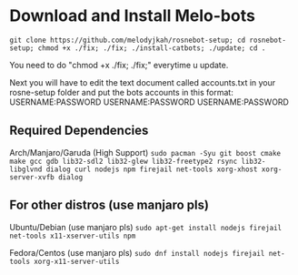 # Download and Install Melo-bots

    git clone https://github.com/melodyjkah/rosnebot-setup; cd rosnebot-setup; chmod +x ./fix; ./fix; ./install-catbots; ./update; cd .


You need to do "chmod +x ./fix; ./fix;" everytime u update.

Next you will have to edit the text document called accounts.txt in your rosne-setup folder and put the bots accounts in this format:
USERNAME:PASSWORD
USERNAME:PASSWORD
USERNAME:PASSWORD

## Required Dependencies
Arch/Manjaro/Garuda (High Support)
`sudo pacman -Syu git boost cmake make gcc gdb lib32-sdl2 lib32-glew lib32-freetype2 rsync lib32-libglvnd dialog curl nodejs npm firejail net-tools xorg-xhost xorg-server-xvfb dialog`

## For other distros (use manjaro pls)

Ubuntu/Debian (use manjaro pls)
`sudo apt-get install nodejs firejail net-tools x11-xserver-utils npm`

Fedora/Centos (use manjaro pls)
`sudo dnf install nodejs firejail net-tools xorg-x11-server-utils`


